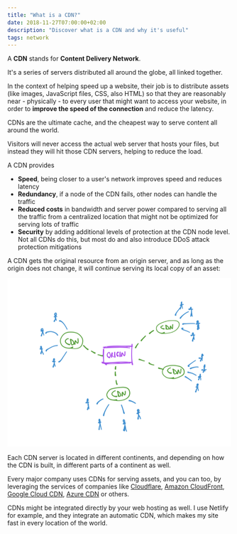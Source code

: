 ```yaml
---
title: "What is a CDN?"
date: 2018-11-27T07:00:00+02:00
description: "Discover what is a CDN and why it's useful"
tags: network
---
```


A **CDN** stands for **Content Delivery Network**.

It's a series of servers distributed all around the globe, all linked together.

In the context of helping speed up a website, their job is to distribute assets (like images, JavaScript files, CSS, also HTML) so that they are reasonably near - physically -  to every user that might want to access your website, in order to **improve the speed of the connection** and reduce the latency.

CDNs are the ultimate cache, and the cheapest way to serve content all around the world.

Visitors will never access the actual web server that hosts your files, but instead they will hit those CDN servers, helping to reduce the load.

A CDN provides

- **Speed**, being closer to a user's network improves speed and reduces latency
- **Redundancy**, if a node of the CDN fails, other nodes can handle the traffic
- **Reduced costs** in bandwidth and server power compared to serving all the traffic from a centralized location that might not be optimized for serving lots of traffic
- **Security** by adding additional levels of protection at the CDN node level. Not all CDNs do this, but most do and also introduce DDoS attack protection mitigations

A CDN gets the original resource from an origin server, and as long as the origin does not change, it will continue serving its local copy of an asset:

![](cdn-how-it-works.png)

Each CDN server is located in different continents, and depending on how the CDN is built, in different parts of a continent as well.

Every major company uses CDNs for serving assets, and you can too, by leveraging the services of companies like [Cloudflare](https://www.cloudflare.com), [Amazon CloudFront](https://aws.amazon.com/cloudfront/), [Google Cloud CDN](https://cloud.google.com/cdn/), [Azure CDN](https://azure.microsoft.com/en-us/services/cdn/) or others.

CDNs might be integrated directly by your web hosting as well. I use Netlify for example, and they integrate an automatic CDN, which makes my site fast in every location of the world.